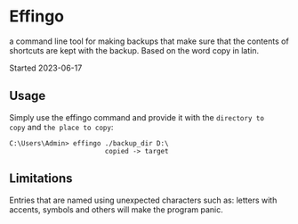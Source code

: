 # Effingo

a command line tool for making backups that make sure that the contents of shortcuts are kept with the backup. Based on the word copy in latin.

Started 2023-06-17

## Usage

Simply use the effingo command and provide it with the `directory to copy` and `the place to copy`:

```text
C:\Users\Admin> effingo ./backup_dir D:\
                        copied -> target
```

## Limitations
Entries that are named using unexpected characters such as: letters with accents, symbols and others will make the program panic.

